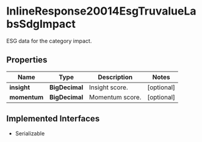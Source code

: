 

# InlineResponse20014EsgTruvalueLabsSdgImpact

ESG data for the category impact.

## Properties

Name | Type | Description | Notes
------------ | ------------- | ------------- | -------------
**insight** | **BigDecimal** | Insight score. |  [optional]
**momentum** | **BigDecimal** | Momentum score. |  [optional]


## Implemented Interfaces

* Serializable


